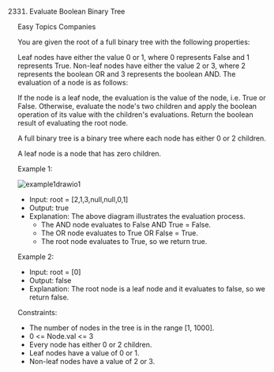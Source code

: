 2331. Evaluate Boolean Binary Tree

Easy
Topics
Companies

You are given the root of a full binary tree with the following properties:

Leaf nodes have either the value 0 or 1, where 0 represents False and 1 represents True.
Non-leaf nodes have either the value 2 or 3, where 2 represents the boolean OR and 3 represents the boolean AND.
The evaluation of a node is as follows:

If the node is a leaf node, the evaluation is the value of the node, i.e. True or False.
Otherwise, evaluate the node's two children and apply the boolean operation of its value with the children's evaluations.
Return the boolean result of evaluating the root node.

A full binary tree is a binary tree where each node has either 0 or 2 children.

A leaf node is a node that has zero children.

 

Example 1:

![example1drawio1](https://github.com/AnkitPorwal04/LeetCode/assets/96345105/1ec675ac-e88c-47d9-bde5-c40f419153a1)

- Input: root = [2,1,3,null,null,0,1]
- Output: true
- Explanation: The above diagram illustrates the evaluation process.
  - The AND node evaluates to False AND True = False.
  - The OR node evaluates to True OR False = True.
  - The root node evaluates to True, so we return true.

Example 2:

- Input: root = [0]
- Output: false
- Explanation: The root node is a leaf node and it evaluates to false, so we return false.
 

Constraints:

- The number of nodes in the tree is in the range [1, 1000].
- 0 <= Node.val <= 3
- Every node has either 0 or 2 children.
- Leaf nodes have a value of 0 or 1.
- Non-leaf nodes have a value of 2 or 3.
